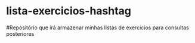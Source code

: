 # lista-exercicios-hashtag
#Repositório que irá armazenar minhas listas de exercícios para consultas posteriores
